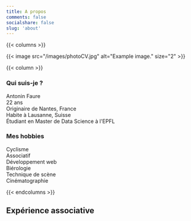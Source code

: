 ```yaml
---
title: A propos
comments: false
socialshare: false
slug: 'about'
---
```


{{< columns >}}

{{< image src="/images/photoCV.jpg" alt="Example image." size="2" >}}

{{< column >}}

### Qui suis-je ?
Antonin Faure \
22 ans \
Originaire de Nantes, France \
Habite à Lausanne, Suisse \
Étudiant en Master de Data Science à l'EPFL

### Mes hobbies
Cyclisme \
Associatif \
Développement web \
Biérologie \
Technique de scène \
Cinématographie

{{< endcolumns >}}

## Expérience associative
